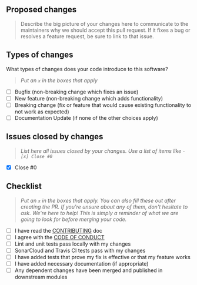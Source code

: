 ## Proposed changes

> Describe the big picture of your changes here to communicate to the maintainers why we should accept this pull request. If it fixes a bug or resolves a feature request, be sure to link to that issue.

## Types of changes

What types of changes does your code introduce to this software?
> _Put an `x` in the boxes that apply_

- [ ] Bugfix (non-breaking change which fixes an issue)
- [ ] New feature (non-breaking change which adds functionality)
- [ ] Breaking change (fix or feature that would cause existing functionality to not work as expected)
- [ ] Documentation Update (if none of the other choices apply)

## Issues closed by changes

> _List here all issues closed by your changes. Use a list of items like `- [x] Close #0`_

- [x] Close #0

## Checklist

> _Put an `x` in the boxes that apply. You can also fill these out after creating the PR. If you're unsure about any of them, don't hesitate to ask. We're here to help! This is simply a reminder of what we are going to look for before merging your code._

- [ ] I have read the [CONTRIBUTING](https://github.com/cnescatlab/sonar-cnes-report/blob/master/CONTRIBUTING.md) doc
- [ ] I agree with the [CODE OF CONDUCT](https://github.com/cnescatlab/sonar-cnes-report/blob/master/CONTRIBUTING.md)
- [ ] Lint and unit tests pass locally with my changes
- [ ] SonarCloud and Travis CI tests pass with my changes
- [ ] I have added tests that prove my fix is effective or that my feature works
- [ ] I have added necessary documentation (if appropriate)
- [ ] Any dependent changes have been merged and published in downstream modules
